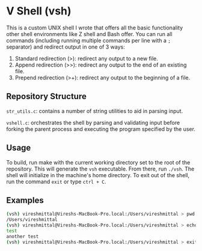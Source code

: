 # V Shell (vsh)

This is a custom UNIX shell I wrote that offers all the basic functionality
other shell environments like Z shell and Bash offer.
You can run all commands (including running multiple commands per line with a
`;` separator) and redirect output in one of 3 ways: 
1. Standard redirection (>): redirect any output to a new file.
2. Append redirection (>>): redirect any output to the end of an existing file.
3. Prepend redirection (>+): redirect any output to the beginning of a file.

## Repository Structure

`str_utils.c`: contains a number of string utilities to aid in parsing input.

`vshell.c`: orchestrates the shell by parsing and validating input before
forking the parent process and executing the program specified by the user.

## Usage
To build, run make with the current working directory set to the root of the
repository. This will generate the `vsh` executable. From there, run `./vsh`.
The shell will initialize in the machine's home directory.
To exit out of the shell, run the command `exit` or type `ctrl + C`. 

## Examples
```zsh
(vsh) vireshmittal@Vireshs-MacBook-Pro.local:/Users/vireshmittal > pwd
/Users/vireshmittal
(vsh) vireshmittal@Vireshs-MacBook-Pro.local:/Users/vireshmittal > echo test; echo another test
test
another test
(vsh) vireshmittal@Vireshs-MacBook-Pro.local:/Users/vireshmittal > exit
```
